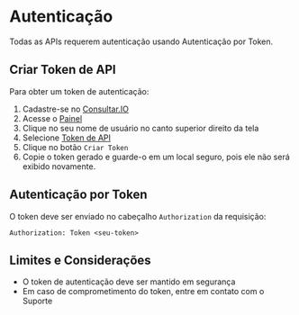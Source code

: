 # Autenticação

Todas as APIs requerem autenticação usando Autenticação por Token.

## Criar Token de API

Para obter um token de autenticação:

1. Cadastre-se no [Consultar.IO](https://consultar.io/cadastrar/?utm_source=docs&utm_medium=referral&utm_campaign=link)
2. Acesse o [Painel](https://consultar.io/painel/?utm_source=docs&utm_medium=referral&utm_campaign=link)
3. Clique no seu nome de usuário no canto superior direito da tela
4. Selecione [Token de API](https://consultar.io/painel/token/?utm_source=docs&utm_medium=referral&utm_campaign=link)
5. Clique no botão `Criar Token`
6. Copie o token gerado e guarde-o em um local seguro, pois ele não será exibido novamente.

## Autenticação por Token

O token deve ser enviado no cabeçalho `Authorization` da requisição:

`Authorization: Token <seu-token>`

## Limites e Considerações

- O token de autenticação deve ser mantido em segurança
- Em caso de comprometimento do token, entre em contato com o Suporte
